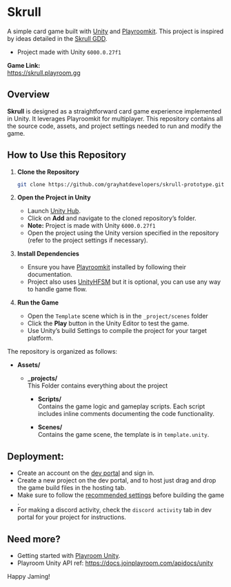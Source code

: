 # Skrull 

A simple card game built with [Unity](https://unity.com/) and [Playroomkit](https://github.com/playroomkit/Playroomkit). This project is inspired by ideas detailed in the [Skrull GDD](https://gifted-punch-51c.notion.site/Skrull-GDD-1812d76eeeaa808aaca5fff530310cd9?pvs=74).
- Project made with Unity `6000.0.27f1`

**Game Link:**  
https://skrull.playroom.gg

## Overview

**Skrull** is designed as a straightforward card game experience implemented in Unity. It leverages Playroomkit for multiplayer. This repository contains all the source code, assets, and project settings needed to run and modify the game.

## How to Use this Repository

1. **Clone the Repository**
    ```bash
    git clone https://github.com/grayhatdevelopers/skrull-prototype.git
    ```

2. **Open the Project in Unity**
    - Launch [Unity Hub](https://unity.com/download).
    - Click on **Add** and navigate to the cloned repository’s folder.
    - **Note:** Project is made with Unity `6000.0.27f1`
    - Open the project using the Unity version specified in the repository (refer to the project settings if necessary).

3. **Install Dependencies**
    - Ensure you have [Playroomkit](https://github.com/playroomkit/unity) installed by following their documentation.
    - Project also uses [UnityHFSM](https://github.com/Inspiaaa/UnityHFSM) but it is optional, you can use any way to handle game flow.

4. **Run the Game**
    - Open the `Template` scene which is in the `_project/scenes` folder
    - Click the **Play** button in the Unity Editor to test the game.
    - Use Unity’s build Settings to compile the project for your target platform.


The repository is organized as follows:

- **Assets/**  

    - **_projects/**  
        This Folder contains everything about the project 

        - **Scripts/**  
            Contains the game logic and gameplay scripts. Each script includes inline comments documenting the code functionality.
        
        - **Scenes/**  
            Contains the game scene, the template is in `template.unity`.

## Deployment:
- Create an account on the [dev portal](https://dev.joinplayroom.com) and sign in.
- Create a new project on the dev portal, and to host just drag and drop the game build files in the hosting tab.
- Make sure to follow the [recommended settings](https://docs.joinplayroom.com/usage/unity#4-exporting-to-webgl) before building the game .
- For making a discord activity, check the `discord activity` tab in dev portal for your project for instructions.


## Need more?
- Getting started with [Playroom Unity](https://docs.joinplayroom.com/usage/unity).
- Playroom Unity API ref: https://docs.joinplayroom.com/apidocs/unity

Happy Jaming!
